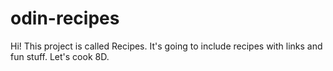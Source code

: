 # odin-recipes

Hi! This project is called Recipes. It's going to include recipes with links and fun stuff. 
Let's cook 8D.